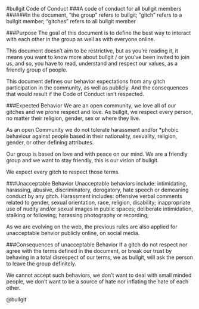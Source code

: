 #bullgit Code of Conduct
###A code of conduct for all bullgit members
######In the document, “the group” refers to bullgit; “gitch” refers to a bullgit member; “gitches” refers to all bullgit member

###Purpose
The goal of this document is to define the best way to interact with each other in the group as well as with everyone online.

This document doesn’t aim to be restrictive, but as you’re reading it, it means you want to know more about bullgit / or you’ve been invited to join us, and so, you have to read, understand and respect our values, as a friendly group of people. 

This document defines our behavior expectations from any gitch participation in the community, as well as publicly. And the consequences that would result if the Code of Conduct isn’t respected.
 
###Expected Behavior
We are an open community, we love all of our gitches and we prone respect and love.
As bullgit, we respect every person, no matter their religion, gender, sex or where they live. 

As an open Community we do not tolerate harassment and/or *phobic behaviour against people based in their nationality, sexuality, religion, gender, or other defining attributes.

Our group is based on love and with peace on our mind. We are a friendly group and we want to stay friendly, this is our vision of bullgit. 

We expect every gitch to respect those terms. 

###Unacceptable Behavior
Unacceptable behaviors include: intimidating, harassing, abusive, discriminatory, derogatory, hate speech or demeaning conduct by any gitch. 
Harassment includes: offensive verbal comments related to gender, sexual orientation, race, religion, disability; inappropriate use of nudity and/or sexual images in public spaces; deliberate intimidation, stalking or following; harassing photography or recording;

As we are evolving on the web, the previous rules are also applied for unacceptable behvior publicly online, on social media.


###Consequences of unacceptable Behavior
If a gitch do not respect nor agree with the terms defined in the document, or break our trust by behaving in a total disrespect of our terms, we as bullgit, will ask the person to leave the group definitely. 

We cannot accept such behaviors, we don’t want to deal with small minded people, we don’t want to be a source of hate nor inflating the hate of each other. 

@bullgit
